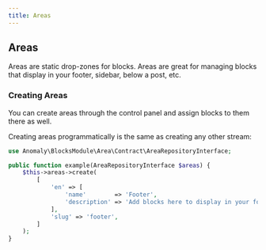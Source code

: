 ```yaml
---
title: Areas
---
```


## Areas

Areas are static drop-zones for blocks. Areas are great for managing blocks that display in your footer, sidebar, below a post, etc. 

### Creating Areas

You can create areas through the control panel and assign blocks to them there as well.

Creating areas programmatically is the same as creating any other stream:

```php
use Anomaly\BlocksModule\Area\Contract\AreaRepositoryInterface;

public function example(AreaRepositoryInterface $areas) {
    $this->areas->create(
        [
            'en' => [
                'name'        => 'Footer',
                'description' => 'Add blocks here to display in your footer.',
            ],
            'slug' => 'footer',
        ]
    );
}
```
